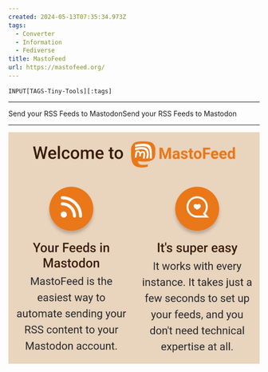```yaml
---
created: 2024-05-13T07:35:34.973Z
tags: 
  - Converter
  - Information
  - Fediverse
title: MastoFeed
url: https://mastofeed.org/
---
```

```meta-bind
INPUT[TAGS-Tiny-Tools][:tags]
```

___
Send your RSS Feeds to MastodonSend your RSS Feeds to Mastodon
___

![](_attachments/mastofeed.jpg)
